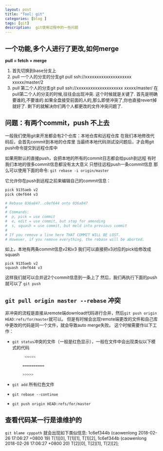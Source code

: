 ```yaml
---
layout: post
title: "Tool: git"
categories: [blog ]
tags: [git]
description:  git使用过程中的一些问题
---
```


## 一个功能,多个人进行了更改,如何merge
**pull = fetch + merge**

1. 首先切换到base分支上
2. pull 一个人的分支的分支git pull ssh://xxxxxxxxxxxxxxxxxxxx xxxxx/master/2
3. pull 第二个人的分支git pull ssh://xxxxxxxxxxxxxxxxxxxx xxxxx/master/
在pull第二个人的分支的时候,往往会出现冲突. 这个时候就是关键了.
首先是明确要谁的,不要谁的.如果全盘接受前面的人的,那么即使冲突了,你也直接revert掉就好了.
剩下的就解决你们两个人都更改的文件冲突问题了.

## 问题：有两个commit，push 不上去

一般我们使用git来开发都会有2个仓库：本地仓库和远程仓库
在我们本地修改代码后，会首先commit到本地的仓库里
当最终本地代码测试没问题后，才会用git push命令提交到远程仓库中

如果用默认的直接push，会把本地的所有的commit日志都会给push到远程
有时我们本地的很多commit信息都没有太大意义
只想往远程push一条commit信息
那么可以使用下面的命令:
`git rebase -i origin/master`

它允许你在push到远程之前来编辑自己的commit信息：

```sh
pick 9135aeb v2
pick c0ef644 v3

# Rebase 036a847..c0ef644 onto 036a847
#
# Commands:
#  p, pick = use commit
#  e, edit = use commit, but stop for amending
#  s, squash = use commit, but meld into previous commit
#
# If you remove a line here THAT COMMIT WILL BE LOST.
# However, if you remove everything, the rebase will be aborted.
```

如上，本地有两条commit信息v2和v3
我们可以直接把v3对应的pick给修改成squash

```shell
pick 9135aeb v2
squash c0ef644 v3
```

这样我们就可以合并这2个commit信息到一条上了
然后，我们再执行下面的push就可以了
`git push`

 
## `git pull origin master --rebase` 冲突

非冲突的流程是直接从remote端download代码进行合并，然后`git push origin HEAD:refs/for/master`就可以。
但是有时候会出现remote端更改的文件和自己库中更改的代码是同一个文件，就会导致auto merge失败。
这个时候需要作以下工作：

* `git status`冲突的文件（一般是红色显示），一般在文件中会出现类似以下模式的代码

```sh
         <<<<<       

        ==========

        >>>>>
```

* `git add` 所有红色文件

* `git rebase --continue`

* `git push origin HEAD:refs/for/master`


## 查看代码某一行是谁维护的
`git blame cpppath` 就会出现如下类似信息:
1c6ef344b (caowenlong        2018-02-26 17:06:27 +0800  19) 		T[1][0], T[1][1], T[1][2],
1c6ef344b (caowenlong        2018-02-26 17:06:27 +0800  20) 		T[2][0], T[2][1], T[2][2];